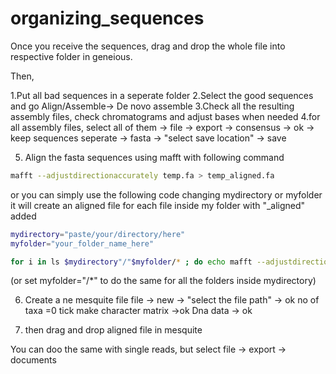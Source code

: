 # organizing_sequences

Once you receive the sequences, drag and drop the whole file into respective folder in geneious. 

Then,

1.Put all bad sequences in a seperate folder
2.Select the good sequences and go Align/Assemble-> De novo assemble
3.Check all the resulting assembly files, check chromatograms and adjust bases when needed
4.for all assembly files, select all of them -> file -> export -> consensus -> ok -> keep sequences seperate -> fasta -> "select save location" -> save

5. Align the fasta sequences using mafft with following command

```bash
mafft --adjustdirectionaccurately temp.fa > temp_aligned.fa
```
or you can simply use the following code changing mydirectory or myfolder 
it will create an aligned file for each file inside my folder with "_aligned" added

```bash
mydirectory="paste/your/directory/here"
myfolder="your_folder_name_here"

for i in ls $mydirectory"/"$myfolder/* ; do echo mafft --adjustdirectionaccurately $i > $i"_aligned.fa" ; done
```
(or set myfolder="/*" to do the same for all the folders inside mydirectory)

6. Create a ne mesquite file
  file -> new -> "select the file path" -> ok
   no of taxa =0
   tick make character matrix ->ok
   Dna data -> ok
   

7. then drag and drop aligned file in mesquite

You can doo the same with single reads, but select 
file -> export -> documents
